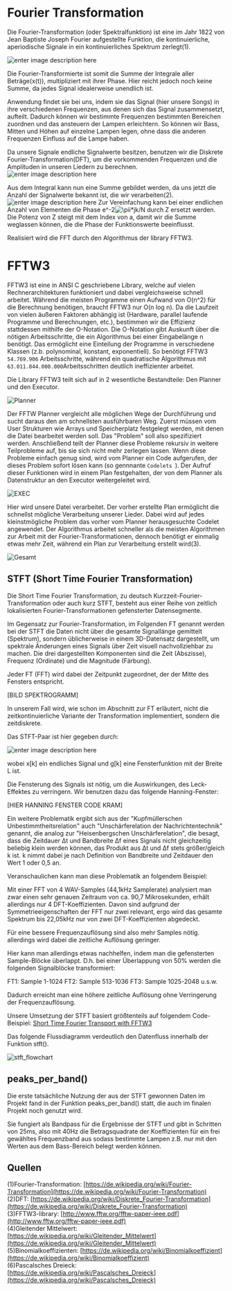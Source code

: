 # Fourier Transformation

Die Fourier-Transformation (oder Spektralfunktion) ist eine im Jahr 1822 von Jean Baptiste Joseph Fourier aufgestellte Funktion, die kontinuierliche, aperiodische Signale in ein kontinuierliches Spektrum zerlegt(1).

![enter image description here](https://lh3.googleusercontent.com/tl3J7YrSPNOmJWLXNnWxAjfCobZ1V1YARvx9W-ruv8z0n61V273yEPoqt4JRRdDMv1TqUGkyd9k "FT")

Die Fourier-Transformierte ist somit die Summe der Integrale aller Beträge(x(t)), multipliziert mit ihrer Phase. Hier reicht jedoch noch keine Summe, da jedes Signal idealerweise unendlich ist.

Anwendung findet sie bei uns, indem sie das Signal (hier unsere Songs) in ihre verschiedenen Frequenzen, aus denen sich das Signal zusammensetzt, aufteilt. Dadurch können wir bestimmte Frequenzen bestimmten Bereichen zuordnen und das ansteuern der Lampen erleichtern. So können wir Bass, Mitten und Höhen auf einzelne Lampen legen, ohne dass die anderen Frequenzen Einfluss auf die Lampe haben. 

Da unsere Signale endliche Signalwerte besitzen, benutzen wir die Diskrete Fourier-Transformation(DFT), um die vorkommenden Frequenzen und die Amplituden in unseren Liedern zu berechnen.
![enter image description here](https://lh3.googleusercontent.com/0fswfdH_ApnJlLq-Zwr0GUdc1RKn5RrvP1FQQnGCRjY8b9Wm8mq2XMf4501Y3baMiuz8My_uZ_o "DFT")

Aus dem Integral kann nun eine Summe gebildet werden, da uns jetzt die Anzahl der Signalwerte bekannt ist, die wir verarbeiten(2).
![enter image description here](https://lh3.googleusercontent.com/44GHgAqOqokZlg70nfRQVVAWgDQArJfs2EO7Iiu4IvrJz2OM7cA1qz6r6FfIRTeqJP3oVOVQjFA "DFT2")
Zur Vereinfachung kann bei einer endlichen Anzahl von Elementen die Phase e^-2![ \pi ](https://wikimedia.org/api/rest_v1/media/math/render/svg/9be4ba0bb8df3af72e90a0535fabcc17431e540a)i*jk/N durch Z ersetzt werden. Die Potenz von Z steigt mit dem Index von a, damit wir die Summe weglassen können, die die Phase der Funktionswerte beeinflusst. 

Realisiert wird die FFT durch den Algorithmus der library FFTW3.

# FFTW3

FFTW3 ist eine in ANSI C geschriebene Library, welche auf vielen Rechnerarchitekturen funktioniert und dabei vergleichsweise schnell arbeitet. Während die meisten Programme einen Aufwand von O(n^2) für die Berechnung benötigen, braucht FFTW3 nur O(n log n). Da die Laufzeit von vielen äußeren Faktoren abhängig ist (Hardware, parallel laufende Programme und Berechnungen, etc.), bestimmen wir die Effizienz stattdessen mithilfe der O-Notation. Die O-Notation gibt Auskunft über die nötigen Arbeitsschritte, die ein Algorithmus bei einer Eingabelänge n benötigt. Das ermöglicht eine Einteilung der Programme in verschiedene Klassen (z.b. polynominal, konstant, exponentiell). 
So benötigt FFTW3 `54.769.906` Arbeitsschritte, während ein quadratische Algorithmus mit `63.011.844.000.000`Arbeitsschritten deutlich ineffizienter arbeitet. 


Die Library FFTW3 teilt sich auf in 2 wesentliche Bestandteile: Den Planner und den Executor. 

![](https://lh3.googleusercontent.com/hfeBkztiLOsO-7Rbkqjt_o1jW6fQviq6Pd9ANNtBLdqAmp-zk1w1t7wFQE4ml97sXD5mAeboWTw "Planner")

Der FFTW Planner vergleicht alle möglichen Wege der Durchführung und sucht daraus den am schnellsten ausführbaren Weg. Zuerst müssen vom User Strukturen wie Arrays und Speicherplatz festgelegt werden, mit denen die Datei bearbeitet werden soll. Das "Problem" soll also spezifiziert werden. Anschließend teilt der Planner diese Probleme rekursiv in weitere Teilprobleme auf, bis sie sich nicht mehr zerlegen lassen. Wenn diese Probleme einfach genug sind, wird vom Planner ein Code aufgerufen, der dieses Problem sofort lösen kann (so gennnante `Codelets `). Der Aufruf dieser Funktionen wird in einem Plan festgehalten, der von dem Planner als Datenstruktur an den Executor weitergeleitet wird.

![](https://lh3.googleusercontent.com/CdZvwgtKbJEqNm4eMMP4PWvOiicBXckWwnpcsTlu8mwlSbEvFQTnrUOkR1V3605U7S6xP5qOERlC "EXEC")

Hier wird unsere Datei verarbeitet. Der vorher erstellte Plan ermöglicht die schnellst mögliche Verarbeitung unserer Lieder. Dabei wird auf jedes kleinstmögliche Problem das vorher vom Planner herausgesuchte Codelet angewendet. Der Algorithmus arbeitet schneller als die meisten Algorithmen zur Arbeit mit der Fourier-Transformationen, dennoch benötigt er einmalig etwas mehr Zeit, während ein Plan zur Verarbeitung erstellt wird(3). 

![](https://lh3.googleusercontent.com/0QqrBgPzaF8IkGFqrLGUf_74PseY-xqcEqixJLDcT7ExEwEDQ03htBXH6LJ4P5RuKoYqejOYxeWr "Gesamt")

## STFT (Short Time Fourier Transformation)

Die Short Time Fourier Transformation, zu deutsch Kurzzeit-Fourier-Transformation oder auch kurz STFT, besteht aus einer Reihe von zeitlich lokalisierten Fourier-Transformationen gefensterter Datensegmente.

Im Gegensatz zur Fourier-Transformation, im Folgenden FT genannt werden bei der STFT die Daten nicht über die gesamte Signallänge gemittelt (Spektrum), sondern üblicherweise in einem 3D-Datensatz dargestellt, um spektrale Änderungen eines Signals über Zeit visuell nachvollziehbar zu machen. Die drei dargestellten Komponenten sind die Zeit (Abszisse), Frequenz (Ordinate) und die Magnitude (Färbung).

Jeder FT (FFT) wird dabei der Zeitpunkt zugeordnet, der der Mitte des Fensters entspricht.

[BILD SPEKTROGRAMM]

In unserem Fall wird, wie schon im Abschnitt zur FT erläutert, nicht die zeitkontinuierliche Variante der Transformation implementiert, sondern die zeitdiskrete.

Das STFT-Paar ist hier gegeben durch: 

![enter image description here](https://lh3.googleusercontent.com/kltswcqh3GJaSLYAO0pJDNfgD_AuqPKu0iKW9UHC6kBjY4eDbxItdhCiYvgUM65-GmaaWsxXAhD6 "STFT")

wobei x[k] ein endliches Signal und g[k] eine Fensterfunktion mit der Breite L ist.

Die Fensterung des Signals ist nötig, um die Auswirkungen, des Leck-Effektes zu verringern. Wir benutzen dazu das folgende Hanning-Fenster:

[HIER HANNING FENSTER CODE KRAM]

Ein weitere Problematik ergibt sich aus der "Kupfmüllerschen Unbestimmtheitsrelation" auch "Unschärferelation der Nachrichtentechnik" genannt, die analog zur "Heisenbergschen Unschärferelation", die besagt, dass die Zeitdauer Δt und Bandbreite Δf eines Signals nicht gleichzeitig beliebig klein werden können, das Produkt aus Δt und Δf stets größer/gleich k ist. k nimmt dabei je nach Definition von Bandbreite und Zeitdauer den Wert 1 oder 0,5 an.

Veranschaulichen kann man diese Problematik an folgendem Beispiel:

Mit einer FFT von 4 WAV-Samples (44,1kHz Samplerate) analysiert man zwar einen sehr genauen Zeitraum von ca. 90,7 Mikrosekunden, erhält allerdings nur 4 DFT-Koeffizienten. Davon sind aufgrund der Symmetrieeigenschaften der FFT nur zwei relevant, ergo wird das gesamte Spektrum bis 22,05kHz nur von zwei DFT-Koeffizienten abgedeckt.

Für eine bessere Frequenzauflösung sind also mehr Samples nötig. allerdings wird dabei die zeitliche Auflösung geringer.

Hier kann man allerdings etwas nachhelfen, indem man die gefensterten Sample-Blöcke überlappt. D.h. bei einer Überlappung von 50% werden die folgenden Signalblöcke transformiert:

FT1: Sample 1-1024
FT2: Sample 513-1036
FT3: Sample 1025-2048
u.s.w.

Dadurch erreicht man eine höhere zeitliche Auflösung ohne Verringerung der Frequenzauflösung.

Unsere Umsetzung der STFT basiert größtenteils auf folgendem Code-Beispiel: [Short Time Fourier Transport with FFTW3](http://ofdsp.blogspot.com/2011/08/short-time-fourier-transform-with-fftw3.html)

Das folgende Flussdiagramm verdeutlich den Datenfluss innerhalb der Funktion stft().

![](https://lh3.googleusercontent.com/VP7c1B9m1JjQFTJ336aBf7sE-AS1SGJaAXyugjrUw37aCwLW8YELKHTyiZBBR12ffqjFdvdE1SNV "stft_flowchart")


## peaks_per_band()

Die erste tatsächliche Nutzung der aus der STFT gewonnen Daten im Projekt fand in der Funktion peaks_per_band() statt, die auch im finalen Projekt noch genutzt wird.

Sie fungiert als Bandpass für die Ergebnisse der STFT und gibt in Schritten von 25ms, also mit 40Hz die Betragsquadrate der Koeffizienten für ein frei gewähltes Frequenzband aus sodass bestimmte Lampen z.B. nur mit den Werten aus dem Bass-Bereich belegt werden können.

## Quellen
(1)Fourier-Transformation: [https://de.wikipedia.org/wiki/Fourier-Transformation](https://de.wikipedia.org/wiki/Fourier-Transformation)  
(2)DFT: [https://de.wikipedia.org/wiki/Diskrete_Fourier-Transformation](https://de.wikipedia.org/wiki/Diskrete_Fourier-Transformation)  
(3)FFTW3-library: [http://www.fftw.org/fftw-paper-ieee.pdf](http://www.fftw.org/fftw-paper-ieee.pdf)  
(4)Gleitender Mittelwert:[https://de.wikipedia.org/wiki/Gleitender_Mittelwert](https://de.wikipedia.org/wiki/Gleitender_Mittelwert)  
(5)Binomialkoeffizienten: [https://de.wikipedia.org/wiki/Binomialkoeffizient](https://de.wikipedia.org/wiki/Binomialkoeffizient)  
(6)Pascalsches Dreieck: [https://de.wikipedia.org/wiki/Pascalsches_Dreieck](https://de.wikipedia.org/wiki/Pascalsches_Dreieck)



 


